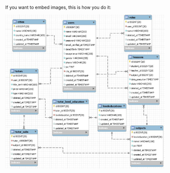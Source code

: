 
If you want to embed images, this is how you do it:

![Erd PrivateLesson](/images/PrivateLessonERD.JPG)